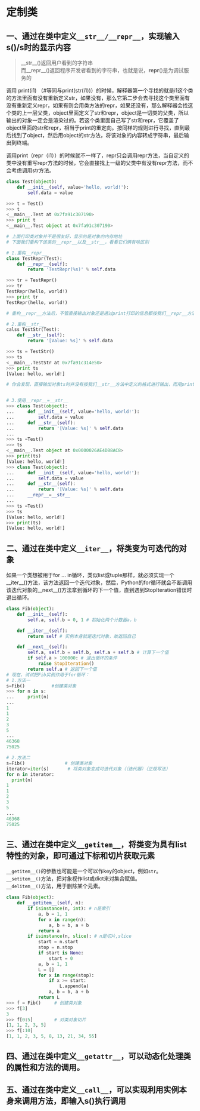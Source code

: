 # 定制类

## 一、通过在类中定义`__str__/__repr__`，实现输入s()/s时的显示内容

> \_\_str__()返回用户看到的字符串  
> 而__repr__()返回程序开发者看到的字符串，也就是说，__repr__()是为调试服务的

调用 print(i1)  （#等同与print(str(i1))）的时候，解释器第一个寻找的就是i1这个类的方法里面有没有重新定义str，如果没有，那么它第二步会去寻找这个类里面有没有重新定义repr，如果有则会用类方法的repr，如果还没有，那么解释器会找这个类的上一层父类，object里面定义了str和repr，object是一切类的父类，所以输出的对象一定会是渲染过的。若这个类里面自己写了str和repr，它覆盖了object里面的str和repr，相当于print的重定向。按同样的规则进行寻找，直到最后找到了object，然后用object的str方法，将该对象的内容转成字符串，最后输出到终端。

调用print（repr（i1））的时候就不一样了，repr只会调用repr方法，当自定义的类中没有重写repr方法的时候，它会直接找上一级的父类中有没有repr方法，而不会考虑调用str方法。


```python
class Test(object):
    def __init__(self, value='hello, world!'):
        self.data = value

>>> t = Test()
>>> t
<__main__.Test at 0x7fa91c307190>
>>> print t
<__main__.Test object at 0x7fa91c307190>

# 上面打印类对象并不是很友好，显示的是对象的内存地址
# 下面我们重构下该类的__repr__以及__str__，看看它们俩有啥区别

# 1.重构__repr__
class TestRepr(Test):
    def __repr__(self):
        return 'TestRepr(%s)' % self.data

>>> tr = TestRepr()
>>> tr
TestRepr(hello, world!)
>>> print tr
TestRepr(hello, world!)

# 重构__repr__方法后，不管直接输出对象还是通过print打印的信息都按我们__repr__方法中定义的格式进行显示了

# 2.重构__str__
calss TestStr(Test):
    def __str__(self):
        return '[Value: %s]' % self.data

>>> ts = TestStr()
>>> ts
<__main__.TestStr at 0x7fa91c314e50>
>>> print ts
[Value: hello, world!]

# 你会发现，直接输出对象ts时并没有按我们__str__方法中定义的格式进行输出，而用print输出的信息却改变了


# 3.使用__repr__=__str__
>>> class Test(object):
...     def __init__(self, value='hello, world!'):
...         self.data = value
...     def __str__(self):
...         return '[Value: %s]' % self.data
...
>>> ts =Test()
>>> ts
<__main__.Test object at 0x0000026AE4DB8AC8>
>>> print(ts)
[Value: hello, world!]
>>> class Test(object):
...     def __init__(self, value='hello, world!'):
...         self.data = value
...     def __str__(self):
...         return '[Value: %s]' % self.data
...     __repr__=__str__
...
>>> ts =Test()
>>> ts
[Value: hello, world!]
>>> print(ts)
[Value: hello, world!]

```










## 二、通过在类中定义`__iter__`，将类变为可迭代的对象

如果一个类想被用于for ... in循环，类似list或tuple那样，就必须实现一个__iter__()方法，该方法返回一个迭代对象，然后，Python的for循环就会不断调用该迭代对象的__next__()方法拿到循环的下一个值，直到遇到StopIteration错误时退出循环。

```python
class Fib(object):
    def __init__(self):
        self.a, self.b = 0, 1 # 初始化两个计数器a，b

    def __iter__(self):
        return self # 实例本身就是迭代对象，故返回自己

    def __next__(self):
        self.a, self.b = self.b, self.a + self.b # 计算下一个值
        if self.a > 100000: # 退出循环的条件
            raise StopIteration()
        return self.a # 返回下一个值
# 现在，试试把Fib实例作用于for循环：
# 1.方法一
s=Fib()          #创建类对象
>>> for n in s:
...     print(n)
...
1
1
2
3
5
...
46368
75025

# 2.方法二
s=Fib()               # 创建类对象
iterator=iter(s)       # 将类对象变成可迭代对象（（迭代器）（正规写法）
for n in iterator:
  print(n)
1
1
2
3
5
...
46368
75025
```













## 三、通过在类中定义`__getitem__`，将类变为具有list特性的对象，即可通过下标和切片获取元素

`__getitem__()`的参数也可能是一个可以作key的object，例如`str`。  
`__setitem__()`方法，把对象视作list或dict来对集合赋值。  
`__delitem__()`方法，用于删除某个元素。


```python
class Fib(object):
    def __getitem__(self, n):
        if isinstance(n, int): # n是索引
            a, b = 1, 1
            for x in range(n):
                a, b = b, a + b
            return a
        if isinstance(n, slice): # n是切片,slice
            start = n.start
            stop = n.stop
            if start is None:
                start = 0
            a, b = 1, 1
            L = []
            for x in range(stop):
                if x >= start:
                    L.append(a)
                a, b = b, a + b
            return L
>>> f = Fib()     # 创建类对象
>>> f[3]
3
>>> f[0:5]        # 对类对象切片
[1, 1, 2, 3, 5]
>>> f[:10]
[1, 1, 2, 3, 5, 8, 13, 21, 34, 55]
```









## 四、通过在类中定义`__getattr__`，可以动态化处理类的属性和方法的调用。












## 五、通过在类中定义`__call__`，可以实现利用实例本身来调用方法，即输入s()执行调用